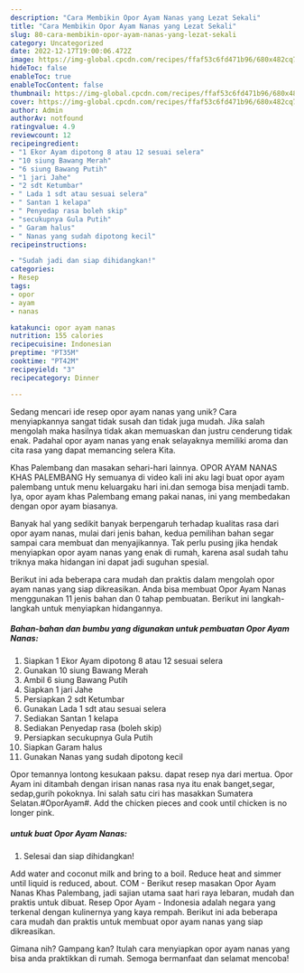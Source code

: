 ```yaml
---
description: "Cara Membikin Opor Ayam Nanas yang Lezat Sekali"
title: "Cara Membikin Opor Ayam Nanas yang Lezat Sekali"
slug: 80-cara-membikin-opor-ayam-nanas-yang-lezat-sekali
category: Uncategorized
date: 2022-12-17T19:00:06.472Z
image: https://img-global.cpcdn.com/recipes/ffaf53c6fd471b96/680x482cq70/opor-ayam-nanas-foto-resep-utama.jpg
hideToc: false
enableToc: true
enableTocContent: false
thumbnail: https://img-global.cpcdn.com/recipes/ffaf53c6fd471b96/680x482cq70/opor-ayam-nanas-foto-resep-utama.jpg
cover: https://img-global.cpcdn.com/recipes/ffaf53c6fd471b96/680x482cq70/opor-ayam-nanas-foto-resep-utama.jpg
author: Admin
authorAv: notfound
ratingvalue: 4.9
reviewcount: 12
recipeingredient:
- "1 Ekor Ayam dipotong 8 atau 12 sesuai selera"
- "10 siung Bawang Merah"
- "6 siung Bawang Putih"
- "1 jari Jahe"
- "2 sdt Ketumbar"
- " Lada 1 sdt atau sesuai selera"
- " Santan 1 kelapa"
- " Penyedap rasa boleh skip"
- "secukupnya Gula Putih"
- " Garam halus"
- " Nanas yang sudah dipotong kecil"
recipeinstructions:

- "Sudah jadi dan siap dihidangkan!"
categories:
- Resep
tags:
- opor
- ayam
- nanas

katakunci: opor ayam nanas 
nutrition: 155 calories
recipecuisine: Indonesian
preptime: "PT35M"
cooktime: "PT42M"
recipeyield: "3"
recipecategory: Dinner

---
```





Sedang mencari ide resep opor ayam nanas yang unik? Cara menyiapkannya sangat tidak susah dan tidak juga mudah. Jika salah mengolah maka hasilnya tidak akan memuaskan dan justru cenderung tidak enak. Padahal opor ayam nanas yang enak selayaknya memiliki aroma dan cita rasa yang dapat memancing selera Kita.





Khas Palembang dan masakan sehari-hari lainnya. OPOR AYAM NANAS KHAS PALEMBANG Hy semuanya di video kali ini aku lagi buat opor ayam palembang untuk menu keluargaku hari ini.dan semoga bisa menjadi tamb. Iya, opor ayam khas Palembang emang pakai nanas, ini yang membedakan dengan opor ayam biasanya.

Banyak hal yang sedikit banyak berpengaruh terhadap kualitas rasa dari opor ayam nanas, mulai dari jenis bahan, kedua pemilihan bahan segar sampai cara membuat dan menyajikannya. Tak perlu pusing jika hendak menyiapkan opor ayam nanas yang enak di rumah, karena asal sudah tahu triknya maka hidangan ini dapat jadi suguhan spesial.






Berikut ini ada beberapa cara mudah dan praktis dalam mengolah opor ayam nanas yang siap dikreasikan. Anda bisa membuat Opor Ayam Nanas menggunakan 11 jenis bahan dan 0 tahap pembuatan. Berikut ini langkah-langkah untuk menyiapkan hidangannya.

<!--inarticleads1-->

##### Bahan-bahan dan bumbu yang digunakan untuk pembuatan Opor Ayam Nanas:

1. Siapkan 1 Ekor Ayam dipotong 8 atau 12 sesuai selera
1. Gunakan 10 siung Bawang Merah
1. Ambil 6 siung Bawang Putih
1. Siapkan 1 jari Jahe
1. Persiapkan 2 sdt Ketumbar
1. Gunakan  Lada 1 sdt atau sesuai selera
1. Sediakan  Santan 1 kelapa
1. Sediakan  Penyedap rasa (boleh skip)
1. Persiapkan secukupnya Gula Putih
1. Siapkan  Garam halus
1. Gunakan  Nanas yang sudah dipotong kecil


Opor temannya lontong kesukaan paksu. dapat resep nya dari mertua. Opor Ayam ini ditambah dengan irisan nanas rasa nya itu enak banget,segar, sedap,gurih pokoknya. Ini salah satu ciri has masakkan Sumatera Selatan.#OporAyam#. Add the chicken pieces and cook until chicken is no longer pink. 

<!--inarticleads2-->

#####  untuk buat Opor Ayam Nanas:


1. Selesai dan siap dihidangkan!

Add water and coconut milk and bring to a boil. Reduce heat and simmer until liquid is reduced, about. COM - Berikut resep masakan Opor Ayam Nanas Khas Palembang, jadi sajian utama saat hari raya lebaran, mudah dan praktis untuk dibuat. Resep Opor Ayam - Indonesia adalah negara yang terkenal dengan kulinernya yang kaya rempah. Berikut ini ada beberapa cara mudah dan praktis untuk membuat opor ayam nanas yang siap dikreasikan. 

Gimana nih? Gampang kan? Itulah cara menyiapkan opor ayam nanas yang bisa anda praktikkan di rumah. Semoga bermanfaat dan selamat mencoba!
